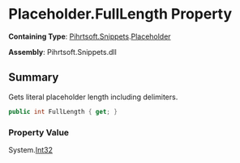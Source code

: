 # Placeholder\.FullLength Property

**Containing Type**: [Pihrtsoft.Snippets](../../README.md)\.[Placeholder](../README.md)

**Assembly**: Pihrtsoft\.Snippets\.dll

## Summary

Gets literal placeholder length including delimiters\.

```csharp
public int FullLength { get; }
```

### Property Value

System\.[Int32](https://docs.microsoft.com/en-us/dotnet/api/system.int32)

